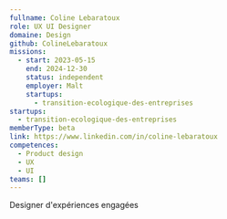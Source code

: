 ```yaml
---
fullname: Coline Lebaratoux
role: UX UI Designer
domaine: Design
github: ColineLebaratoux
missions:
  - start: 2023-05-15
    end: 2024-12-30
    status: independent
    employer: Malt
    startups:
      - transition-ecologique-des-entreprises
startups:
  - transition-ecologique-des-entreprises
memberType: beta
link: https://www.linkedin.com/in/coline-lebaratoux
competences:
  - Product design
  - UX
  - UI
teams: []
---
```

Designer d'expériences engagées